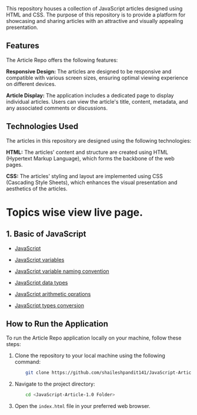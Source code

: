 
This repository houses a collection of JavaScript articles designed using HTML and CSS. The purpose of this repository is to provide a platform for showcasing and sharing articles with an attractive and visually appealing presentation.


## Features

The Article Repo offers the following features:

__Responsive Design:__ The articles are designed to be responsive and compatible with various screen sizes, ensuring optimal viewing experience on different devices.

__Article Display:__ The application includes a dedicated page to display individual articles. Users can view the article's title, content, metadata, and any associated comments or discussions.


## Technologies Used

The articles in this repository are designed using the following technologies:

__HTML:__ The articles' content and structure are created using HTML (Hypertext Markup Language), which forms the backbone of the web pages.

__CSS:__ The articles' styling and layout are implemented using CSS (Cascading Style Sheets), which enhances the visual presentation and aesthetics of the articles.

# Topics wise view live page.

## 1. Basic of JavaScript

* [JavaScript](https://shaileshpandit141.github.io/JavaScript-Articles-1.0/01.basic-of-JavaScript/00.JavaScript/)

* [JavaScript variables](https://shaileshpandit141.github.io/JavaScript-Articles-1.0/01.basic-of-JavaScript/01.variables/)

* [JavaScript variable naming convention](https://shaileshpandit141.github.io/JavaScript-Articles-1.0/01.basic-of-JavaScript/02.variable-naming-convention/)

* [JavaScript data types](https://shaileshpandit141.github.io/JavaScript-Articles-1.0/01.basic-of-JavaScript/03.data-types/)

* [JavaScript arithmetic oprations](https://shaileshpandit141.github.io/JavaScript-Articles-1.0/01.basic-of-JavaScript/04.arithmetic-oprations/)

* [JavaScript types conversion](https://shaileshpandit141.github.io/JavaScript-Articles-1.0/01.basic-of-JavaScript/05.types-conversion/)



## How to Run the Application

To run the Article Repo application locally on your machine, follow these steps:

1. Clone the repository to your local machine using the following command:

    ```bash
        git clone https://github.com/shaileshpandit141/JavaScript-Articles-1.0.git
    ```

2. Navigate to the project directory:

    ```bash
        cd <JavaScript-Article-1.0 Folder>
    ```

3. Open the ``index.html`` file in your preferred web browser.

